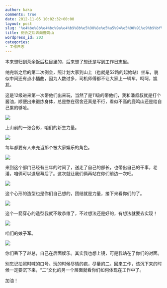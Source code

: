 ```yaml
---
author: kaka
comments: true
date: 2012-11-05 10:02:32+00:00
layout: post
slug: '%e4%be%8b%e4%bc%9a%e4%b9%8b%e5%90%8e%e5%a5%94%e5%90%91%e9%b9%bf%e9%b8%a3%e5%b1%b1'
title: 例会之后奔向鹿鸣山
wordpress_id: 203
categories:
- 工作日志
---
```


本来想归到茶余饭后栏目里的，后来想了想还是写到工作日志里。




纳完新之后的第二次例会，照计划大家到山上（也就是52路的起始站）坐车，貌似中间还有点小插曲，因为人数过多，司机师傅都不让大家上一辆车，呵呵，尴尬。




这是12级进来第一次带他们出来玩，当然了是11级的带他们，我和潘叔叔就是打个酱油，顺便出来锻炼身体，总是憋在宿舍还真是不行，看似不高的鹿鸣山还是给自己累的够呛。




[![](http://sailboat.ldustu.com/uploads/2012/11/IMG_20992-300x199.jpg)](http://sailboat.ldustu.com/uploads/2012/11/IMG_20992.jpg)




上山前的一张合影，咱们的新生力量。




[![](http://sailboat.ldustu.com/uploads/2012/11/IMG_2098-300x199.jpg)](http://sailboat.ldustu.com/uploads/2012/11/IMG_2098.jpg)






















每年都要有人来充当那个被大家娱乐的角色。




[![](http://sailboat.ldustu.com/uploads/2012/11/IMG_22701-300x200.jpg)](http://sailboat.ldustu.com/uploads/2012/11/IMG_22701.jpg)






















来到这个部门已经有三年的时间了，送走了自己的部长，也带出自己的干事，老潘，咱俩可以退居幕后了。这次就让我们俩再站在你们前边一次吧。




[![](http://sailboat.ldustu.com/uploads/2012/11/IMG_22161-300x200.jpg)](http://sailboat.ldustu.com/uploads/2012/11/IMG_22161.jpg)






















这个心形的造型也是你们自己想的，团结就是力量，接下来看你们的了。




[![](http://sailboat.ldustu.com/uploads/2012/11/IMG_2228-300x199.jpg)](http://sailboat.ldustu.com/uploads/2012/11/IMG_2228.jpg)






















这个一箭穿心的造型我就不敢恭维了，不过想法还是好的，有想法就要去实现！




[![](http://sailboat.ldustu.com/uploads/2012/11/IMG_3821-300x200.jpg)](http://sailboat.ldustu.com/uploads/2012/11/IMG_3821.jpg)






















咱们的娘子军。




[![](http://sailboat.ldustu.com/uploads/2012/11/IMG_3900-300x200.jpg)](http://sailboat.ldustu.com/uploads/2012/11/IMG_3900.jpg)






















你们丢下了赵总，自己在后面娱乐。其实我也想上镜，可是我站在了你们的对面。




别忘记拍照时喊的口号。玩的时候尽情的疯，尽量的二。回来工作，该沉下来的时候一定要沉下来，“二”文化的另一个层面就看你们如何体现在工作中了。




加油！












